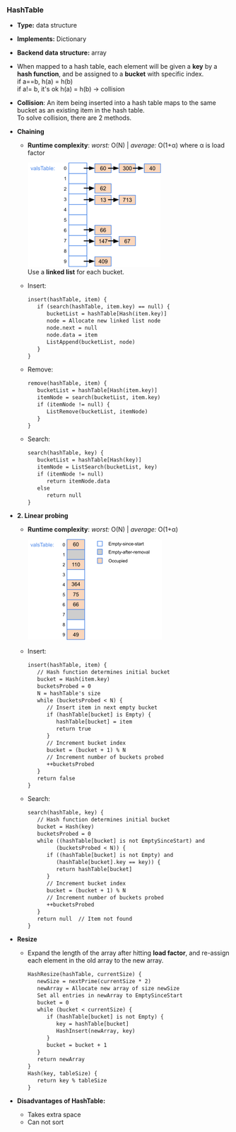 ### HashTable
- **Type:** data structure
- **Implements:** Dictionary
- **Backend data structure:** array
- When mapped to a hash table, each element will be given a **key** by a **hash function**, and be assigned to a **bucket** with specific index.  
if a==b, h(a) = h(b)  
if a!= b, it's ok h(a) = h(b) -> collision  
- **Collision**: An item being inserted into a hash table maps to the same bucket as an existing item in the hash table.  
To solve collision, there are 2 methods.  
- **Chaining**  
   - **Runtime complexity**: *worst:* O(N) | *average:* O(1+α)  where α is load factor
     
     ![image](images/HashTable-1.png)  
     Use a **linked list** for each bucket.  
   - Insert:  
      ```
      insert(hashTable, item) {
         if (search(hashTable, item.key) == null) {
            bucketList = hashTable[Hash(item.key)]
            node = Allocate new linked list node
            node.next = null
            node.data = item
            ListAppend(bucketList, node)
         }
      }
      ```
   - Remove:  
      ```
      remove(hashTable, item) {
         bucketList = hashTable[Hash(item.key)]
         itemNode = search(bucketList, item.key)
         if (itemNode != null) {
            ListRemove(bucketList, itemNode)
         } 
      }
      ```
   - Search:  
      ```
      search(hashTable, key) {
         bucketList = hashTable[Hash(key)]
         itemNode = ListSearch(bucketList, key)
         if (itemNode != null)
            return itemNode.data
         else
            return null
      }
      ```

- **2. Linear probing**  
   - **Runtime complexity**: *worst:* O(N) | *average:* O(1+α)  

      ![image](images/HashTable-2.png)  
   - Insert:  
      ```
      insert(hashTable, item) {
         // Hash function determines initial bucket
         bucket = Hash(item.key)    
         bucketsProbed = 0
         N = hashTable's size
         while (bucketsProbed < N) {
            // Insert item in next empty bucket
            if (hashTable[bucket] is Empty) {
               hashTable[bucket] = item
               return true 
            }
            // Increment bucket index
            bucket = (bucket + 1) % N
            // Increment number of buckets probed
            ++bucketsProbed
         }
         return false      
      }
      ```
   - Search:  
      ```
      search(hashTable, key) {
         // Hash function determines initial bucket
         bucket = Hash(key)
         bucketsProbed = 0
         while ((hashTable[bucket] is not EmptySinceStart) and
               (bucketsProbed < N)) {
            if ((hashTable[bucket] is not Empty) and
               (hashTable[bucket].key == key)) {
               return hashTable[bucket]
            }
            // Increment bucket index
            bucket = (bucket + 1) % N
            // Increment number of buckets probed
            ++bucketsProbed
         }
         return null  // Item not found
      }
      ```

- **Resize**
   - Expand the length of the array after hitting **load factor**, and re-assign each element in the old array to the new array.  
      ```
      HashResize(hashTable, currentSize) {
         newSize = nextPrime(currentSize * 2)
         newArray = Allocate new array of size newSize
         Set all entries in newArray to EmptySinceStart
         bucket = 0
         while (bucket < currentSize) {
            if (hashTable[bucket] is not Empty) {
               key = hashTable[bucket]
               HashInsert(newArray, key)
            }
            bucket = bucket + 1
         }
         return newArray
      }
      Hash(key, tableSize) {
         return key % tableSize
      }
      ```

- **Disadvantages of HashTable:**  
   - Takes extra space  
   - Can not sort
